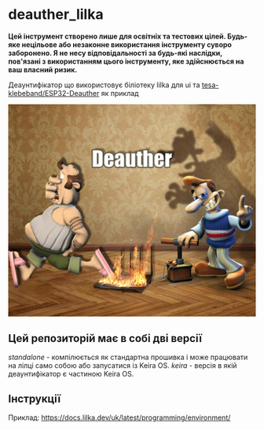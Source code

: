 # deauther_lilka

**Цей інструмент створено лише для освітніх та тестових цілей. Будь-яке нецільове або незаконне використання інструменту суворо заборонено. Я не несу відповідальності за будь-які наслідки, пов'язані з використанням цього інструменту, яке здійснюється на ваш власний ризик.**

Деаунтифікатор що використовує біліотеку lilka для ui та [tesa-klebeband/ESP32-Deauther](https://github.com/tesa-klebeband/ESP32-Deauther) як приклад

![Злий сусід який тікає від тплінка який прошили не так як потрібно, його кентом сусідом](./zloysoset.jpg)

## Цей репозиторій має в собі дві версії
*standalone* - компілюється як стандартна прошивка і може працювати на лілці само собою або запусатися із Keira OS.
*keira* - версія в якій деаунтифікатор є частиною Keira OS.  

## Інструкції
Приклад: https://docs.lilka.dev/uk/latest/programming/environment/

